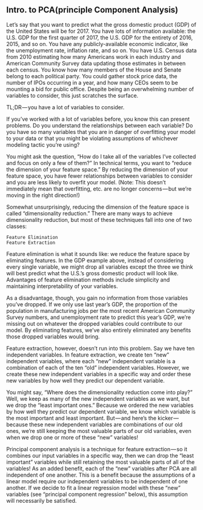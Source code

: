 ## Intro. to PCA(principle Component Analysis)
Let’s say that you want to predict what the gross domestic product (GDP) of the United States will be for 2017. You have lots of information available: the U.S. GDP for the first quarter of 2017, the U.S. GDP for the entirety of 2016, 2015, and so on. You have any publicly-available economic indicator, like the unemployment rate, inflation rate, and so on. You have U.S. Census data from 2010 estimating how many Americans work in each industry and American Community Survey data updating those estimates in between each census. You know how many members of the House and Senate belong to each political party. You could gather stock price data, the number of IPOs occurring in a year, and how many CEOs seem to be mounting a bid for public office. Despite being an overwhelming number of variables to consider, this just scratches the surface.

TL;DR — you have a lot of variables to consider.

If you’ve worked with a lot of variables before, you know this can present problems. Do you understand the relationships between each variable? Do you have so many variables that you are in danger of overfitting your model to your data or that you might be violating assumptions of whichever modeling tactic you’re using?

You might ask the question, “How do I take all of the variables I’ve collected and focus on only a few of them?” In technical terms, you want to “reduce the dimension of your feature space.” By reducing the dimension of your feature space, you have fewer relationships between variables to consider and you are less likely to overfit your model. (Note: This doesn’t immediately mean that overfitting, etc. are no longer concerns — but we’re moving in the right direction!)

Somewhat unsurprisingly, reducing the dimension of the feature space is called “dimensionality reduction.” There are many ways to achieve dimensionality reduction, but most of these techniques fall into one of two classes:

    Feature Elimination
    Feature Extraction

Feature elimination is what it sounds like: we reduce the feature space by eliminating features. In the GDP example above, instead of considering every single variable, we might drop all variables except the three we think will best predict what the U.S.’s gross domestic product will look like. Advantages of feature elimination methods include simplicity and maintaining interpretability of your variables.

As a disadvantage, though, you gain no information from those variables you’ve dropped. If we only use last year’s GDP, the proportion of the population in manufacturing jobs per the most recent American Community Survey numbers, and unemployment rate to predict this year’s GDP, we’re missing out on whatever the dropped variables could contribute to our model. By eliminating features, we’ve also entirely eliminated any benefits those dropped variables would bring.

Feature extraction, however, doesn’t run into this problem. Say we have ten independent variables. In feature extraction, we create ten “new” independent variables, where each “new” independent variable is a combination of each of the ten “old” independent variables. However, we create these new independent variables in a specific way and order these new variables by how well they predict our dependent variable.

You might say, “Where does the dimensionality reduction come into play?” Well, we keep as many of the new independent variables as we want, but we drop the “least important ones.” Because we ordered the new variables by how well they predict our dependent variable, we know which variable is the most important and least important. But — and here’s the kicker — because these new independent variables are combinations of our old ones, we’re still keeping the most valuable parts of our old variables, even when we drop one or more of these “new” variables!

Principal component analysis is a technique for feature extraction — so it combines our input variables in a specific way, then we can drop the “least important” variables while still retaining the most valuable parts of all of the variables! As an added benefit, each of the “new” variables after PCA are all independent of one another. This is a benefit because the assumptions of a linear model require our independent variables to be independent of one another. If we decide to fit a linear regression model with these “new” variables (see “principal component regression” below), this assumption will necessarily be satisfied.
